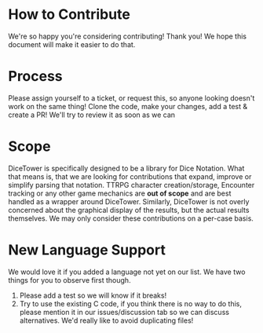 # How to Contribute
We're so happy you're considering contributing! Thank you! We hope this document will make it easier to do that.

# Process
Please assign yourself to a ticket, or request this, so anyone looking doesn't work on the same thing! Clone the code, make your changes, add a test & create a PR! We'll try to review it as soon as we can

# Scope
DiceTower is specifically designed to be a library for Dice Notation. What that means is, that we are looking for contributions that expand, improve or simplify parsing that notation. TTRPG character creation/storage, Encounter tracking or any other game mechanics are **out of scope** and are best handled as a wrapper around DiceTower.
Similarly, DiceTower is not overly concerned about the graphical display of the results, but the actual results themselves. We may only consider these contributions on a per-case basis.

# New Language Support
We would love it if you added a language not yet on our list. We have two things for you to observe first though.
1. Please add a test so we will know if it breaks!
2. Try to use the existing C code, if you think there is no way to do this, please mention it in our issues/discussion tab so we can discuss alternatives. We'd really like to avoid duplicating files!
